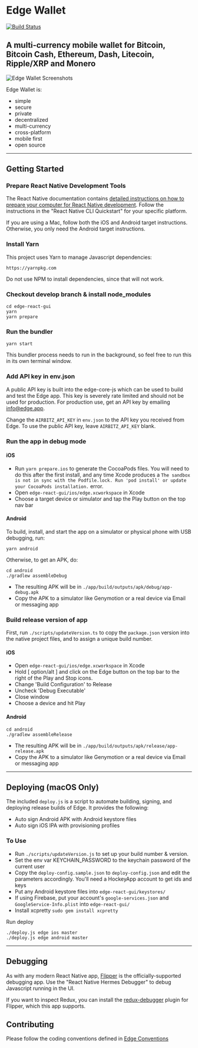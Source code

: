 # Edge Wallet

[![Build Status](https://travis-ci.com/EdgeApp/edge-react-gui.svg?branch=develop)](https://travis-ci.com/EdgeApp/edge-react-gui)

## A multi-currency mobile wallet for Bitcoin, Bitcoin Cash, Ethereum, Dash, Litecoin, Ripple/XRP and Monero

![Edge Wallet Screenshots](https://cdn-images-1.medium.com/max/1600/1*xMZMuK0_jGNZNzduvggsdw.png)

Edge Wallet is:

- simple
- secure
- private
- decentralized
- multi-currency
- cross-platform
- mobile first
- open source

---

## Getting Started

### Prepare React Native Development Tools

The React Native documentation contains [detailed instructions on how to prepare your computer for React Native development](https://reactnative.dev/docs/0.67/environment-setup). Follow the instructions in the "React Native CLI Quickstart" for your specific platform.

If you are using a Mac, follow both the iOS and Android target instructions. Otherwise, you only need the Android target instructions.

### Install Yarn

This project uses Yarn to manage Javascript dependencies:

    https://yarnpkg.com

Do not use NPM to install dependencies, since that will not work.

### Checkout develop branch & install node_modules

    cd edge-react-gui
    yarn
    yarn prepare

### Run the bundler

    yarn start

This bundler process needs to run in the background, so feel free to run this in its own terminal window.

### Add API key in env.json

A public API key is built into the edge-core-js which can be used to build and test the Edge app. This key is severely rate limited and should not be used for production. For production use, get an API key by emailing info@edge.app.

Change the `AIRBITZ_API_KEY` in `env.json` to the API key you received from Edge. To use the public API key, leave `AIRBITZ_API_KEY` blank.

### Run the app in debug mode

#### iOS

- Run `yarn prepare.ios` to generate the CocoaPods files. You will need to do this after the first install, and any time Xcode produces a `The sandbox is not in sync with the Podfile.lock. Run 'pod install' or update your CocoaPods installation.` error.
- Open `edge-react-gui/ios/edge.xcworkspace` in Xcode
- Choose a target device or simulator and tap the Play button on the top nav bar

#### Android

To build, install, and start the app on a simulator or physical phone with USB debugging, run:

    yarn android

Otherwise, to get an APK, do:

    cd android
    ./gradlew assembleDebug

- The resulting APK will be in `./app/build/outputs/apk/debug/app-debug.apk`
- Copy the APK to a simulator like Genymotion or a real device via Email or messaging app

### Build release version of app

First, run `./scripts/updateVersion.ts` to copy the `package.json` version into the native project files, and to assign a unique build number.

#### iOS

- Open `edge-react-gui/ios/edge.xcworkspace` in Xcode
- Hold [ option/alt ] and click on the Edge button on the top bar to the right of the Play and Stop icons.
- Change 'Build Configuration' to Release
- Uncheck 'Debug Executable'
- Close window
- Choose a device and hit Play

#### Android

    cd android
    ./gradlew assembleRelease

- The resulting APK will be in `./app/build/outputs/apk/release/app-release.apk`
- Copy the APK to a simulator like Genymotion or a real device via Email or messaging app

---

## Deploying (macOS Only)

The included `deploy.js` is a script to automate building, signing, and deploying release builds of Edge. It provides the following:

- Auto sign Android APK with Android keystore files
- Auto sign iOS IPA with provisioning profiles

### To Use

- Run `./scripts/updateVersion.js` to set up your build number & version.
- Set the env var KEYCHAIN_PASSWORD to the keychain password of the current user
- Copy the `deploy-config.sample.json` to `deploy-config.json` and edit the parameters accordingly. You'll need a HockeyApp account to get ids and keys
- Put any Android keystore files into `edge-react-gui/keystores/`
- If using Firebase, put your account's `google-services.json` and `GoogleService-Info.plist` into `edge-react-gui/`
- Install xcpretty `sudo gem install xcpretty`

Run deploy

    ./deploy.js edge ios master
    ./deploy.js edge android master

---

## Debugging

As with any modern React Native app, [Flipper](https://fbflipper.com/) is the officially-supported debugging app. Use the "React Native Hermes Debugger" to debug Javascript running in the UI.

If you want to inspect Redux, you can install the [redux-debugger](https://github.com/jk-gan/flipper-plugin-redux-debugger) plugin for Flipper, which this app supports.

## Contributing

Please follow the coding conventions defined in [Edge Conventions](https://github.com/Airbitz/edge-conventions)
